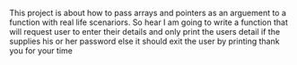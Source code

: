 This project is about how to pass arrays and pointers as an arguement to a function with real life scenariors. So hear I am going to write a function that will request user to enter their details and only print the users detail if the supplies his or her password else it should exit the user by printing thank you for your time
